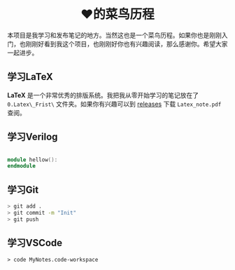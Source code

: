 <div align=center>

# ❤️的菜鸟历程
</div>

本项目是我学习和发布笔记的地方。当然这也是一个菜鸟历程。如果你也是刚刚入门，也刚刚好看到我这个项目，也刚刚好你也有兴趣阅读，那么感谢你。希望大家一起进步。

## 学习LaTeX

**LaTeX** 是一个非常优秀的排版系统。我把我从零开始学习的笔记放在了 `0.Latex\_Frist\` 文件夹。如果你有兴趣可以到 [releases](https://github.com/heartacker/MyNotes/releases) 下载 `Latex_note.pdf` 查阅。


## 学习Verilog
```verilog

module hellow():
endmodule
```
## 学习Git
```bash
> git add .
> git commit -m "Init"
> git push
```

## 学习VSCode

```shell
> code MyNotes.code-workspace
```